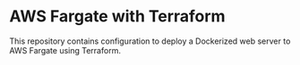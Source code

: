 # AWS Fargate with Terraform

This repository contains configuration to deploy a Dockerized web server to AWS Fargate using Terraform.
